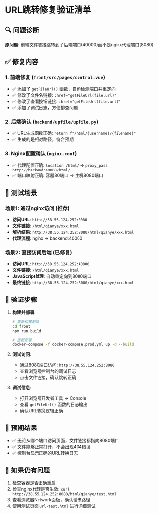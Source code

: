 # URL跳转修复验证清单

## 🔍 问题诊断

**原问题**: 前端文件链接跳转到了后端端口(40000)而不是nginx代理端口(8080)

## ✅ 修复内容

### 1. 前端修复 (`front/src/pages/control.vue`)
- ✅ 添加了 `getFileUrl()` 函数，自动检测端口并重定向
- ✅ 修改了文件名链接: `:href="getFileUrl(file.url)"`
- ✅ 修改了查看按钮链接: `:href="getFileUrl(file.url)"`
- ✅ 添加了调试日志，方便排查问题

### 2. 后端确认 (`backend/upfile/upfile.py`)
- ✅ URL生成函数正确: `return f"/html/{username}/{filename}"`
- ✅ 生成的是相对路径，符合预期

### 3. Nginx配置确认 (`nginx.conf`)
- ✅ 代理配置正确: `location /html/` → `proxy_pass http://backend:40000/html/`
- ✅ 端口映射正确: 容器80端口 → 主机8080端口

## 🧪 测试场景

### 场景1: 通过nginx访问 (推荐)
- **访问URL**: `http://38.55.124.252:8080`
- **文件链接**: `/html/qianye/xxx.html`
- **解析结果**: `http://38.55.124.252:8080/html/qianye/xxx.html`
- **代理流程**: nginx → backend:40000

### 场景2: 直接访问后端 (已修复)
- **访问URL**: `http://38.55.124.252:40000`
- **文件链接**: `/html/qianye/xxx.html`
- **JavaScript处理**: 自动重定向到8080端口
- **最终链接**: `http://38.55.124.252:8080/html/qianye/xxx.html`

## 🔧 验证步骤

1. **构建并部署**:
   ```bash
   # 重新构建前端
   cd front
   npm run build
   
   # 重新部署
   docker-compose -f docker-compose.prod.yml up -d --build
   ```

2. **测试访问**:
   - 通过8080端口访问: `http://38.55.124.252:8080`
   - 查看浏览器控制台的调试日志
   - 点击文件链接，确认跳转正确

3. **调试信息**:
   - 打开浏览器开发者工具 → Console
   - 查看 `getFileUrl()` 函数的日志输出
   - 确认URL转换逻辑正确

## 🎯 预期结果

- ✅ 无论从哪个端口访问页面，文件链接都指向8080端口
- ✅ 文件能够正常打开，不会出现404错误
- ✅ 控制台显示正确的URL转换日志

## 🐛 如果仍有问题

1. 检查容器是否正确重启
2. 检查nginx代理是否生效: `curl http://38.55.124.252:8080/html/qianye/test.html`
3. 查看浏览器Network面板，确认请求路径
4. 使用测试页面 `url-test.html` 进行详细测试